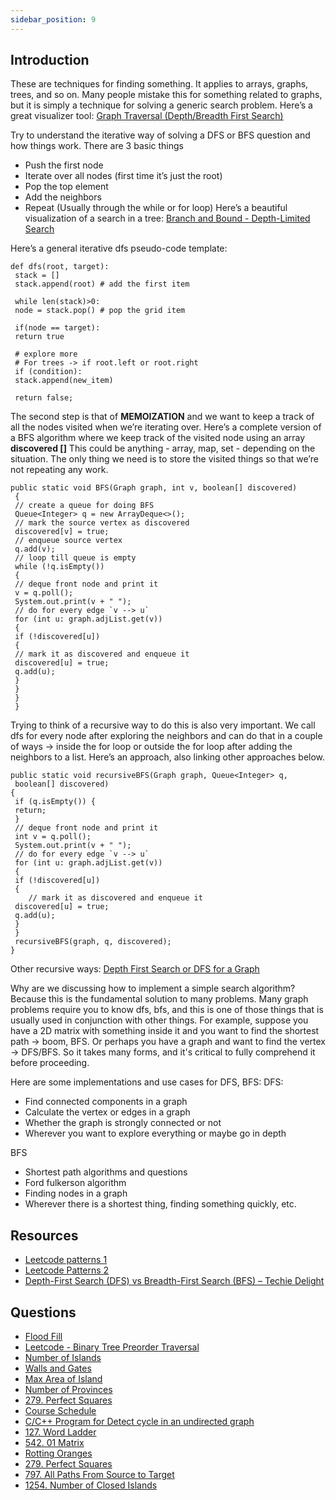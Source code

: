 ```yaml
---
sidebar_position: 9
---
```


## Introduction
These are techniques for finding something. It applies to arrays, graphs, trees, and so on. Many people mistake this for something related to graphs, but it is simply a technique for solving a generic search problem.
Here’s a great visualizer tool: [Graph Traversal (Depth/Breadth First Search)](https://visualgo.net/en/dfsbfs)

Try to understand the iterative way of solving a DFS or BFS question and how things work. There are 3 basic things
- Push the first node
- Iterate over all nodes (first time it’s just the root)
- Pop the top element
- Add the neighbors
- Repeat (Usually through the while or for loop)
Here’s a beautiful visualization of a search in a tree: [Branch and Bound - Depth-Limited Search](https://algorithm-visualizer.org/branch-and-bound/depth-limited-search)


Here’s a general iterative dfs pseudo-code template:
```
def dfs(root, target):
 stack = []
 stack.append(root) # add the first item

 while len(stack)>0:
 node = stack.pop() # pop the grid item

 if(node == target):
 return true

 # explore more
 # For trees -> if root.left or root.right
 if (condition):
 stack.append(new_item)

 return false;
 ```
The second step is that of **MEMOIZATION** and we want to keep a track of all the nodes visited when
we’re iterating over. Here’s a complete version of a BFS algorithm where we keep track of the visited node using an array **discovered []**
This could be anything - array, map, set - depending on the situation. The only thing we need is to store the visited things so that we’re not repeating any work.

```
public static void BFS(Graph graph, int v, boolean[] discovered)
 {
 // create a queue for doing BFS
 Queue<Integer> q = new ArrayDeque<>();
 // mark the source vertex as discovered
 discovered[v] = true;
 // enqueue source vertex
 q.add(v);
 // loop till queue is empty
 while (!q.isEmpty())
 {
 // deque front node and print it
 v = q.poll();
 System.out.print(v + " ");
 // do for every edge `v --> u`
 for (int u: graph.adjList.get(v))
 {
 if (!discovered[u])
 {
 // mark it as discovered and enqueue it
 discovered[u] = true;
 q.add(u);
 }
 }
 }
 }
 ```
Trying to think of a recursive way to do this is also very important. We call dfs for every node after exploring the neighbors and can do that in a couple of ways -> inside the for loop or outside the for loop after adding the neighbors to a list. Here’s an approach, also linking other approaches below.

```
public static void recursiveBFS(Graph graph, Queue<Integer> q,
 boolean[] discovered)
{
 if (q.isEmpty()) {
 return;
 }
 // deque front node and print it
 int v = q.poll();
 System.out.print(v + " ");
 // do for every edge `v --> u`
 for (int u: graph.adjList.get(v))
 {
 if (!discovered[u])
 {
    // mark it as discovered and enqueue it
 discovered[u] = true;
 q.add(u);
 }
 }
 recursiveBFS(graph, q, discovered);
}
```
Other recursive ways: [Depth First Search or DFS for a Graph](https://www.geeksforgeeks.org/depth-first-search-or-dfs-for-a-graph/)

Why are we discussing how to implement a simple search algorithm? Because this is the fundamental solution to many problems. Many graph problems require you to know dfs, bfs, and this is one of those things that is usually used in conjunction with other things. For example, suppose you have a 2D matrix with something inside it and you want to find the shortest path -> boom, BFS. Or perhaps you have a graph and want to find the vertex -> DFS/BFS. So it takes many forms, and it's critical to fully comprehend it before proceeding.


Here are some implementations and use cases for DFS, BFS:
DFS:
- Find connected components in a graph
- Calculate the vertex or edges in a graph
- Whether the graph is strongly connected or not
- Wherever you want to explore everything or maybe go in depth  
  
BFS
- Shortest path algorithms and questions
- Ford fulkerson algorithm
- Finding nodes in a graph
- Wherever there is a shortest thing, finding something quickly, etc.

## Resources
- [ Leetcode patterns 1](https://medium.com/leetcode-patterns/leetcode-pattern-1-bfs-dfs-25-of-the-problems-part-1-519450a84353)
- [ Leetcode Patterns 2](https://medium.com/leetcode-patterns/leetcode-pattern-2-dfs-bfs-25-of-the-problems-part-2-a5b269597f52)
- [ Depth-First Search (DFS) vs Breadth-First Search (BFS) – Techie Delight](https://www.techiedelight.com/depth-first-search-dfs-vs-breadth-first-search-bfs/)

## Questions
- [ Flood Fill](https://leetcode.com/problems/flood-fill/)
- [Leetcode - Binary Tree Preorder Traversal](https://leetcode.com/problems/binary-tree-preorder-traversal/)
- [Number of Islands](https://leetcode.com/problems/number-of-islands/)
- [Walls and Gates](https://leetcode.com/problems/walls-and-gates/)
- [Max Area of Island](https://leetcode.com/problems/max-area-of-island/)
- [Number of Provinces](https://leetcode.com/problems/number-of-provinces/description/)
- [279. Perfect Squares](https://leetcode.com/problems/perfect-squares/)
- [Course Schedule](https://leetcode.com/problems/course-schedule/)
- [C/C++ Program for Detect cycle in an undirected graph](https://www.geeksforgeeks.org/detect-cycle-undirected-graph/)
- [127. Word Ladder](https://leetcode.com/problems/word-ladder/)
- [542. 01 Matrix](https://leetcode.com/problems/01-matrix/)
- [Rotting Oranges](https://leetcode.com/problems/rotting-oranges/)
- [279. Perfect Squares](https://leetcode.com/problems/perfect-squares/)
- [797. All Paths From Source to Target](https://leetcode.com/problems/all-paths-from-source-to-target/)
- [1254. Number of Closed Islands](https://leetcode.com/problems/number-of-closed-islands/)